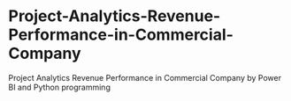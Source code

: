 # Project-Analytics-Revenue-Performance-in-Commercial-Company
Project Analytics Revenue Performance in Commercial Company by Power BI and Python programming
